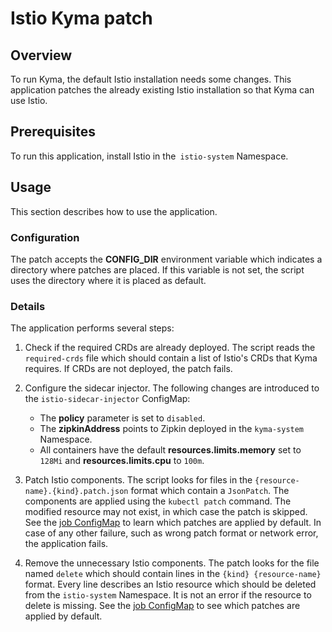 # Istio Kyma patch

## Overview

To run Kyma, the default Istio installation needs some changes. This application patches the already existing Istio 
installation so that Kyma can use Istio.

## Prerequisites

To run this application, install Istio in the` istio-system` Namespace.

## Usage

This section describes how to use the application.

### Configuration

The patch accepts the **CONFIG_DIR** environment variable which indicates a directory where patches are placed. If this 
variable is not set, the script uses the directory where it is placed as default.

### Details

The application performs several steps:
1. Check if the required CRDs are already deployed. The script reads the `required-crds` file which should contain a 
list of Istio's CRDs that Kyma requires. If CRDs are not deployed, the patch fails.

2. Configure the sidecar injector. The following changes are introduced to the `istio-sidecar-injector` ConfigMap:
    * The **policy** parameter is set to `disabled`.
    * The **zipkinAddress** points to Zipkin deployed in the `kyma-system` Namespace.
    * All containers have the default **resources.limits.memory** set to `128Mi` and **resources.limits.cpu** to `100m`.

3. Patch Istio components. The script looks for files in the `{resource-name}.{kind}.patch.json` format which contain a 
`JsonPatch`. The components are applied using the `kubectl patch` command. The modified resource may not exist, in which 
case the patch is skipped. See the [job ConfigMap](../../resources/istio-kyma-patch/templates/configmap.yaml) to learn 
which patches are applied by default. In case of any other failure, such as wrong patch format or network error, the 
application fails.

4. Remove the unnecessary Istio components. The patch looks for the file named `delete` which should contain lines in 
the `{kind} {resource-name}` format. Every line describes an Istio resource which should be deleted from the 
`istio-system` Namespace. It is not an error if the resource to delete is missing. See the 
[job ConfigMap](../../resources/istio-kyma-patch/templates/configmap.yaml) to see which patches are applied by default.
